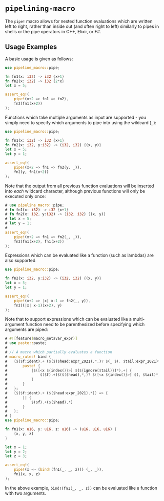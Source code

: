 # `pipelining-macro`

The `pipe!` macro allows for nested function evaluations which are written left to right, rather than inside out (and often right to left) similarly to pipes in shells or the pipe operators in C++, Elixir, or F#.

## Usage Examples

A basic usage is given as follows:

```rust
use pipeline_macro::pipe;

fn fn1(x: i32) -> i32 {x+1}
fn fn2(x: i32) -> i32 {2*x}
let x = 5;

assert_eq!(
	pipe!(x+2 => fn1 => fn2),
	fn2(fn1(x+2))
);
```

Functions which take multiple arguments as input are supported - you simply need to specify which arguments to pipe into using the wildcard (`_`):

```rust
use pipeline_macro::pipe;

fn fn1(x: i32) -> i32 {x+1}
fn fn2(x: i32, y:i32) -> (i32, i32) {(x, y)}
let x = 5;
let y = 1;

assert_eq!(
	pipe!(x+2 => fn1 => fn2(y, _)),
	fn2(y, fn1(x+2))
);
```

Note that the output from all previous function evaluations will be inserted into *each* wildcard character, although previous functions will only be executed only once:

```rust
# use pipeline_macro::pipe;
# fn fn1(x: i32) -> i32 {x+1}
# fn fn2(x: i32, y:i32) -> (i32, i32) {(x, y)}
# let x = 5;
# let y = 1;
#
assert_eq!(
	pipe!(x+2 => fn1 => fn2(_, _)),
	fn2(fn1(x+2), fn1(x+2))
);
```

Expressions which can be evaluated like a function (such as lambdas) are also supported:

```rust
use pipeline_macro::pipe;

fn fn2(x: i32, y:i32) -> (i32, i32) {(x, y)}
let x = 5;
let y = 1;

assert_eq!(
	pipe!(x+2 => |x| x-1 => fn2(_, y)),
	fn2((|x| x-1)(x+2), y)
);
```

Note that to support expressions which can be evaluated like a multi-argument function need to be parenthesized before specifying which arguments are piped:

```rust
# #![feature(macro_metavar_expr)]
# use paste::paste;
# 
# // A macro which partially evaluates a function
# macro_rules! bind {
# 	($($f:ident).+ ($($($head:expr_2021),*,)? $(_ $(, $tail:expr_2021)*),*)) => {
# 		paste! {
# 			|$([<x ${index()}>] $(${ignore($tail)})*),+| {
# 				$($f).+($($($head),*,)? $([<x ${index()}>] $(, $tail)*),*)
# 			}
# 		}
# 	};
# 	($($f:ident).+ ($($head:expr_2021),*)) => {
# 		|| {
# 			$($f).+($($head),*)
# 		}
# 	};
# }
use pipeline_macro::pipe;

fn fn1(x: u16, y: u16, z: u16) -> (u16, u16, u16) {
	(x, y, z)
}

let x = 1;
let y = 2;
let z = 3;

assert_eq!(
	pipe!(x => (bind!(fn1(_, _, z))) (_, _)),
	fn1(x, x, z)
);
```

In the above example, `bind!(fn1(_, _, z))` can be evaluated like a function with two arguments.